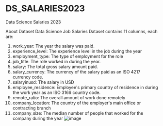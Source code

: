 # DS_SALARIES2023
Data Science Salaries 2023

About Dataset
Data Science Job Salaries Dataset contains 11 columns, each are:
1.	work_year: The year the salary was paid.
2.	experience_level: The experience level in the job during the year
3.	employment_type: The type of employment for the role
4.	job_title: The role worked in during the year.
5.	salary: The total gross salary amount paid.
6.	salary_currency: The currency of the salary paid as an ISO 4217 currency code.
7.	salaryinusd: The salary in USD
8.	employee_residence: Employee's primary country of residence in during the work year as an ISO 3166 country code.
9.	remote_ratio: The overall amount of work done remotely
10.	company_location: The country of the employer's main office or contracting branch
11.	company_size: The median number of people that worked for the company during the year
![image](https://user-images.githubusercontent.com/78888272/235174748-bff418bf-15df-461a-ab5d-9f0d8ec6569f.png)
